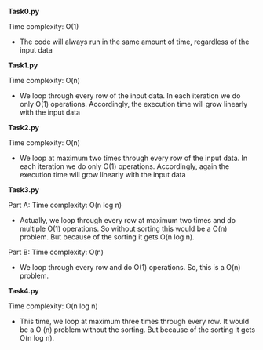 **Task0.py**

Time complexity: O(1)
* The code will always run in the same amount of time, regardless of the input
data

**Task1.py**

Time complexity: O(n)
* We loop through every row of the input data. In each iteration we do only
O(1) operations. Accordingly, the execution time will grow linearly with the
input data


**Task2.py**

Time complexity: O(n)
* We loop at maximum two times through every row of the input data. In each
iteration we do only O(1) operations. Accordingly, again the execution time
will grow linearly with the input data

**Task3.py**

Part A:
Time complexity: O(n log n)
* Actually, we loop through every row at maximum two times and do multiple
O(1) operations. So without sorting this would be a O(n) problem. But because
of the sorting it gets O(n log n).

Part B:
Time complexity: O(n)
* We loop through every row and do O(1) operations. So, this is a O(n) problem.


**Task4.py**

Time complexity: O(n log n)
* This time, we loop at maximum three times through every row. It would be a O
(n) problem without the sorting. But because of the sorting it gets O(n log n).
